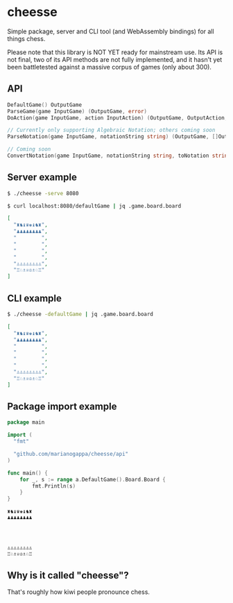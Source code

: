 # cheesse
Simple package, server and CLI tool (and WebAssembly bindings) for all things chess.

Please note that this library is NOT YET ready for mainstream use. Its API is not final, two of its API methods are not fully implemented, and it hasn't yet been battletested against a massive corpus of games (only about 300).

## API

```go
DefaultGame() OutputGame
ParseGame(game InputGame) (OutputGame, error)
DoAction(game InputGame, action InputAction) (OutputGame, OutputAction, error)

// Currently only supporting Algebraic Notation; others coming soon
ParseNotation(game InputGame, notationString string) (OutputGame, []OutputGameStep, error)

// Coming soon
ConvertNotation(game InputGame, notationString string, toNotation string) (OutputGame, []OutputGameStep, error)
```

## Server example

```bash
$ ./cheesse -serve 8080
```

```bash
$ curl localhost:8080/defaultGame | jq .game.board.board
```

```json
[
  "♜♞♝♛♚♝♞♜",
  "♟♟♟♟♟♟♟♟",
  "        ",
  "        ",
  "        ",
  "        ",
  "♙♙♙♙♙♙♙♙",
  "♖♘♗♕♔♗♘♖"
]
```

## CLI example

```bash
$ ./cheesse -defaultGame | jq .game.board.board
```

```json
[
  "♜♞♝♛♚♝♞♜",
  "♟♟♟♟♟♟♟♟",
  "        ",
  "        ",
  "        ",
  "        ",
  "♙♙♙♙♙♙♙♙",
  "♖♘♗♕♔♗♘♖"
]
```
## Package import example

```go
package main

import (
  "fmt"

  "github.com/marianogappa/cheesse/api"
)

func main() {
	for _, s := range a.DefaultGame().Board.Board {
		fmt.Println(s)
	}
}
```

```
♜♞♝♛♚♝♞♜
♟♟♟♟♟♟♟♟
        
        
        
        
♙♙♙♙♙♙♙♙
♖♘♗♕♔♗♘♖
```

## Why is it called "cheesse"?

That's roughly how kiwi people pronounce chess.

